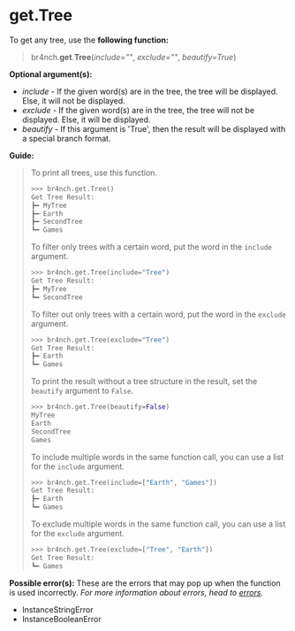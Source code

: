# get.Tree

To get any tree, use the **following function:**

> br4nch.**get**.**Tree**(*include=""*, *exclude=""*, *beautify=True*)

**Optional argument(s):**

- *include* - If the given word(s) are in the tree, the tree will be displayed. Else, it will not be displayed.
- *exclude* - If the given word(s) are in the tree, the tree will not be displayed. Else, it will be displayed.
- *beautify* - If this argument is 'True', then the result will be displayed with a special branch format.

**Guide:**

> To print all trees, use this function.
>
> ```python
> >>> br4nch.get.Tree()
> Get Tree Result:
> ┣━ MyTree
> ┣━ Earth
> ┣━ SecondTree
> ┗━ Games
> ```
>
> To filter only trees with a certain word, put the word in the `include` argument.
>
> ```python
> >>> br4nch.get.Tree(include="Tree")
> Get Tree Result:
> ┣━ MyTree
> ┗━ SecondTree
> ```
>
> To filter out only trees with a certain word, put the word in the `exclude` argument.
>
> ```python
> >>> br4nch.get.Tree(exclude="Tree")
> Get Tree Result:
> ┣━ Earth
> ┗━ Games
> ```
>
> To print the result without a tree structure in the result, set the `beautify` argument to `False`.
>
> ```python
> >>> br4nch.get.Tree(beautify=False)
> MyTree
> Earth
> SecondTree
> Games
> ```
>
> To include multiple words in the same function call, you can use a list for the `include` argument.
>
> ```python
> >>> br4nch.get.Tree(include=["Earth", "Games"])
> Get Tree Result:
> ┣━ Earth
> ┗━ Games
> ```
>
> To exclude multiple words in the same function call, you can use a list for the `exclude` argument.
>
> ```python
> >>> br4nch.get.Tree(exclude=["Tree", "Earth"])
> Get Tree Result:
> ┗━ Games
> ```

**Possible error(s):**
These are the errors that may pop up when the function is used incorrectly.
*For more information about errors, head to [errors](../../guides/errors.md).*

- InstanceStringError
- InstanceBooleanError

